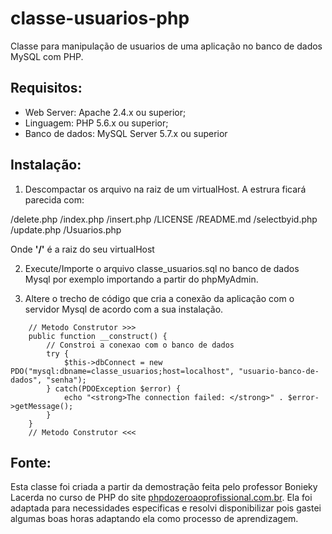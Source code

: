 # classe-usuarios-php

Classe para manipulação de usuarios de uma aplicação no banco de dados MySQL com PHP.

## Requisitos:

- Web Server: Apache 2.4.x ou superior;
- Linguagem: PHP 5.6.x ou superior;
- Banco de dados: MySQL Server 5.7.x ou superior 

## Instalação:

1. Descompactar os arquivo na raiz de um virtualHost. A estrura ficará parecida com:

/delete.php
/index.php
/insert.php
/LICENSE
/README.md
/selectbyid.php
/update.php
/Usuarios.php

Onde **'/'** é a raiz do seu virtualHost

2. Execute/Importe o arquivo classe_usuarios.sql no banco de dados Mysql por exemplo importando a partir do phpMyAdmin.

3. Altere o trecho de código que cria a conexão da aplicação com o servidor Mysql de acordo com a sua instalação.

```
    // Metodo Construtor >>>
    public function __construct() {
	    // Constroi a conexao com o banco de dados
        try {
			$this->dbConnect = new PDO("mysql:dbname=classe_usuarios;host=localhost", "usuario-banco-de-dados", "senha");
		} catch(PDOException $error) {
			echo "<strong>The connection failed: </strong>" . $error->getMessage();
	    }
	}
    // Metodo Construtor <<<
```

## Fonte:

Esta classe foi criada a partir da demostração feita pelo professor Bonieky Lacerda no curso de PHP do site [phpdozeroaoprofissional.com.br](http://www.phpdozeroaoprofissional.com.br). Ela foi adaptada para necessidades especificas e resolvi disponibilizar pois gastei algumas boas horas adaptando ela como processo de aprendizagem.